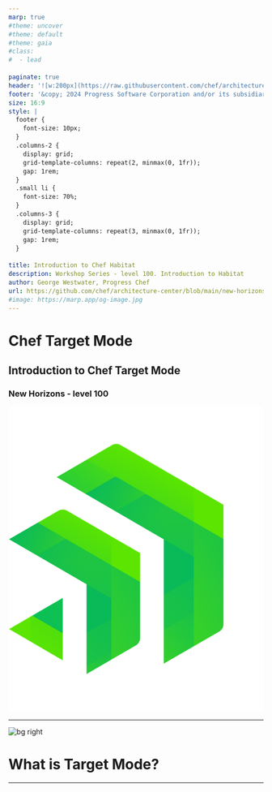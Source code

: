 ```yaml
---
marp: true
#theme: uncover
#theme: default
#theme: gaia
#class:
#  - lead

paginate: true
header: '![w:200px](https://raw.githubusercontent.com/chef/architecture-center/main/marp/images/header-logo.png)'
footer: '&copy; 2024 Progress Software Corporation and/or its subsidiaries or affiliates. All rights reserved.'
size: 16:9
style: |
  footer {
    font-size: 10px;
  }
  .columns-2 {
    display: grid;
    grid-template-columns: repeat(2, minmax(0, 1fr));
    gap: 1rem;
  }
  .small li {
    font-size: 70%;
  }
  .columns-3 {
    display: grid;
    grid-template-columns: repeat(3, minmax(0, 1fr));
    gap: 1rem;
  }

title: Introduction to Chef Habitat
description: Workshop Series - level 100. Introduction to Habitat
author: George Westwater, Progress Chef
url: https://github.com/chef/architecture-center/blob/main/new-horizons/100-target-mode/seminar/slides/marp.md
#image: https://marp.app/og-image.jpg
---
```


# Chef Target Mode
## Introduction to Chef Target Mode
### New Horizons - level 100
![bg right](https://raw.githubusercontent.com/chef/architecture-center/main/marp/images/logo.png)



---
![bg right](https://images.unsplash.com/photo-1589959864690-24091a905ea1)
<!-- _paginate: "false" -->
<!-- image source: "https://unsplash.com/photos/black-white-and-red-round-arrow-PFqfV5bn91A" -->
# What is Target Mode?

---

